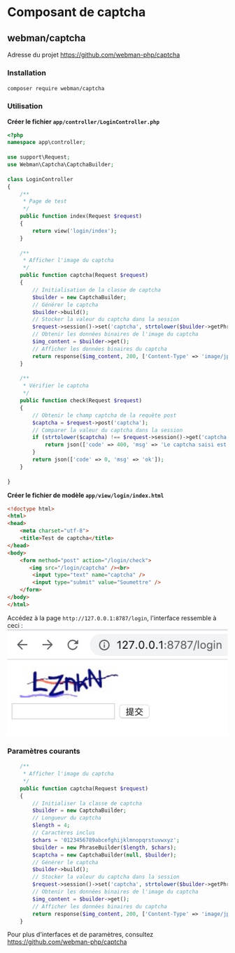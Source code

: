 # Composant de captcha

## webman/captcha
Adresse du projet https://github.com/webman-php/captcha

### Installation
```composer require webman/captcha```

### Utilisation

**Créer le fichier `app/controller/LoginController.php`**

```php
<?php
namespace app\controller;

use support\Request;
use Webman\Captcha\CaptchaBuilder;

class LoginController
{
    /**
     * Page de test
     */
    public function index(Request $request)
    {
        return view('login/index');
    }
    
    /**
     * Afficher l'image du captcha
     */
    public function captcha(Request $request)
    {
        // Initialisation de la classe de captcha
        $builder = new CaptchaBuilder;
        // Générer le captcha
        $builder->build();
        // Stocker la valeur du captcha dans la session
        $request->session()->set('captcha', strtolower($builder->getPhrase()));
        // Obtenir les données binaires de l'image du captcha
        $img_content = $builder->get();
        // Afficher les données binaires du captcha
        return response($img_content, 200, ['Content-Type' => 'image/jpeg']);
    }

    /**
     * Vérifier le captcha
     */
    public function check(Request $request)
    {
        // Obtenir le champ captcha de la requête post
        $captcha = $request->post('captcha');
        // Comparer la valeur du captcha dans la session
        if (strtolower($captcha) !== $request->session()->get('captcha')) {
            return json(['code' => 400, 'msg' => 'Le captcha saisi est incorrect']);
        }
        return json(['code' => 0, 'msg' => 'ok']);
    }

}
```

**Créer le fichier de modèle `app/view/login/index.html`**

```html
<!doctype html>
<html>
<head>
    <meta charset="utf-8">
    <title>Test de captcha</title>  
</head>
<body>
    <form method="post" action="/login/check">
       <img src="/login/captcha" /><br>
        <input type="text" name="captcha" />
        <input type="submit" value="Soumettre" />
    </form>
</body>
</html>
```

Accédez à la page `http://127.0.0.1:8787/login`, l'interface ressemble à ceci :
  ![](../../assets/img/captcha.png)

### Paramètres courants
```php
    /**
     * Afficher l'image du captcha
     */
    public function captcha(Request $request)
    {
        // Initialiser la classe de captcha
        $builder = new CaptchaBuilder;
        // Longueur du captcha
        $length = 4;
        // Caractères inclus
        $chars = '0123456789abcefghijklmnopqrstuvwxyz';
        $builder = new PhraseBuilder($length, $chars);
        $captcha = new CaptchaBuilder(null, $builder);
        // Générer le captcha
        $builder->build();
        // Stocker la valeur du captcha dans la session
        $request->session()->set('captcha', strtolower($builder->getPhrase()));
        // Obtenir les données binaires de l'image du captcha
        $img_content = $builder->get();
        // Afficher les données binaires du captcha
        return response($img_content, 200, ['Content-Type' => 'image/jpeg']);
    }
```

Pour plus d'interfaces et de paramètres, consultez https://github.com/webman-php/captcha
